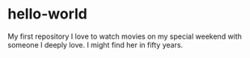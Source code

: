 # hello-world
My first repository
I love to watch movies on my special weekend with someone I deeply love. I might find her in fifty years.
